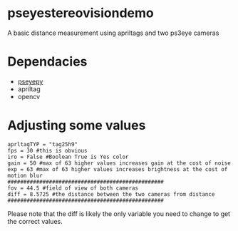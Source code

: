 # pseyestereovisiondemo
A basic distance measurement using apriltags and two ps3eye cameras
# Dependacies
- [pseyepy](https://github.com/bensondaled/pseyepy)
- apriltag
- opencv

# Adjusting some values
```
aprltagTYP = "tag25h9"
fps = 30 #this is obvious
iro = False #Boolean True is Yes color
gain = 50 #max of 63 higher values increases gain at the cost of noise
exp = 63 #max of 63 higher values increases brightness at the cost of motion blur
#################################################
fov = 44.5 #field of view of both cameras
diff = 8.5725 #the distance between the two cameras from distance
#################################################
```
Please note that the diff is likely the only variable you need to change to get the correct values. 




